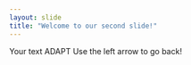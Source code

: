 ```yaml
---
layout: slide
title: "Welcome to our second slide!"
---
```

Your text ADAPT
Use the left arrow to go back!
